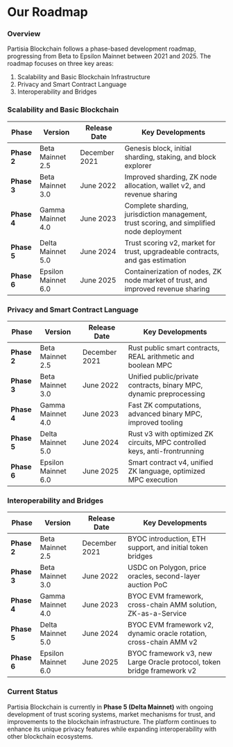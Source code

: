 # Our Roadmap

### Overview

Partisia Blockchain follows a phase-based development roadmap, progressing from Beta to Epsilon Mainnet between 2021 and 2025. The roadmap focuses on three key areas:

1. Scalability and Basic Blockchain Infrastructure
2. Privacy and Smart Contract Language
3. Interoperability and Bridges

### Scalability and Basic Blockchain

| Phase       | Version             | Release Date  | Key Developments                                                                          |
| ----------- | ------------------- | ------------- | ----------------------------------------------------------------------------------------- |
| **Phase 2** | Beta Mainnet 2.5    | December 2021 | Genesis block, initial sharding, staking, and block explorer                              |
| **Phase 3** | Beta Mainnet 3.0    | June 2022     | Improved sharding, ZK node allocation, wallet v2, and revenue sharing                     |
| **Phase 4** | Gamma Mainnet 4.0   | June 2023     | Complete sharding, jurisdiction management, trust scoring, and simplified node deployment |
| **Phase 5** | Delta Mainnet 5.0   | June 2024     | Trust scoring v2, market for trust, upgradeable contracts, and gas estimation             |
| **Phase 6** | Epsilon Mainnet 6.0 | June 2025     | Containerization of nodes, ZK node market of trust, and improved revenue sharing          |

### Privacy and Smart Contract Language

| Phase       | Version             | Release Date  | Key Developments                                                           |
| ----------- | ------------------- | ------------- | -------------------------------------------------------------------------- |
| **Phase 2** | Beta Mainnet 2.5    | December 2021 | Rust public smart contracts, REAL arithmetic and boolean MPC               |
| **Phase 3** | Beta Mainnet 3.0    | June 2022     | Unified public/private contracts, binary MPC, dynamic preprocessing        |
| **Phase 4** | Gamma Mainnet 4.0   | June 2023     | Fast ZK computations, advanced binary MPC, improved tooling                |
| **Phase 5** | Delta Mainnet 5.0   | June 2024     | Rust v3 with optimized ZK circuits, MPC controlled keys, anti-frontrunning |
| **Phase 6** | Epsilon Mainnet 6.0 | June 2025     | Smart contract v4, unified ZK language, optimized MPC execution            |

### Interoperability and Bridges

| Phase       | Version             | Release Date  | Key Developments                                                        |
| ----------- | ------------------- | ------------- | ----------------------------------------------------------------------- |
| **Phase 2** | Beta Mainnet 2.5    | December 2021 | BYOC introduction, ETH support, and initial token bridges               |
| **Phase 3** | Beta Mainnet 3.0    | June 2022     | USDC on Polygon, price oracles, second-layer auction PoC                |
| **Phase 4** | Gamma Mainnet 4.0   | June 2023     | BYOC EVM framework, cross-chain AMM solution, ZK-as-a-Service           |
| **Phase 5** | Delta Mainnet 5.0   | June 2024     | BYOC EVM framework v2, dynamic oracle rotation, cross-chain AMM v2      |
| **Phase 6** | Epsilon Mainnet 6.0 | June 2025     | BYOC framework v3, new Large Oracle protocol, token bridge framework v2 |

### Current Status

Partisia Blockchain is currently in **Phase 5 (Delta Mainnet)** with ongoing development of trust scoring systems, market mechanisms for trust, and improvements to the blockchain infrastructure. The platform continues to enhance its unique privacy features while expanding interoperability with other blockchain ecosystems.

